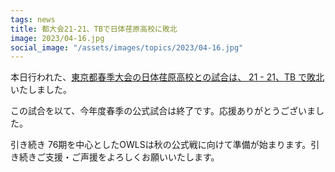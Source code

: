 ```yaml
---
tags: news
title: 都大会21-21、TBで日体荏原高校に敗北
image: 2023/04-16.jpg
social_image: "/assets/images/topics/2023/04-16.jpg"
---
```


本日行われた、[東京都春季大会の日体荏原高校との試合は、 21 - 21、TB で敗北](/game/2023/2023-04-16-ebara.html)いたしました。

この試合を以て、今年度春季の公式試合は終了です。応援ありがとうございました。

引き続き 76期を中心としたOWLSは秋の公式戦に向けて準備が始まります。引き続きご支援・ご声援をよろしくお願いいたします。